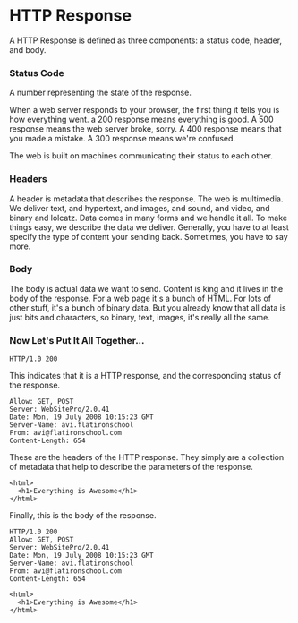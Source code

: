 # HTTP Response

A HTTP Response is defined as three components: a status code, header, and body.

### Status Code

A number representing the state of the response.

When a web server responds to your browser, the first thing
it tells you is how everything went. a 200 response means everything
is good. A 500 response means the web server broke, sorry. A 400 response
means that you made a mistake. A 300 response means we're confused.

The web is built on machines communicating their status to each other.

### Headers

A header is metadata that describes the response. The web is multimedia. We deliver text, and hypertext, and images, and sound, and video, and binary and lolcatz. Data comes in many forms and we handle it all. To make things easy, we describe the data we deliver. Generally, you have to at least specify the type of content your sending back. Sometimes, you have to say more.

### Body

The body is actual data we want to send. Content is king and it lives in the body of the response. For a web page it's a bunch of HTML. For lots of other stuff, it's a bunch of binary data. But you already know that all data is just bits and characters, so binary, text, images, it's really all the same.

### Now Let's Put It All Together...

```
HTTP/1.0 200
```

This indicates that it is a HTTP response, and the corresponding status of the response.

```
Allow: GET, POST
Server: WebSitePro/2.0.41
Date: Mon, 19 July 2008 10:15:23 GMT
Server-Name: avi.flatironschool
From: avi@flatironschool.com
Content-Length: 654
```

These are the headers of the HTTP response. They simply are a collection of metadata that help to describe the parameters of the response.

```
<html>
  <h1>Everything is Awesome</h1>
</html>
```

Finally, this is the body of the response. 

```
HTTP/1.0 200
Allow: GET, POST
Server: WebSitePro/2.0.41
Date: Mon, 19 July 2008 10:15:23 GMT
Server-Name: avi.flatironschool
From: avi@flatironschool.com
Content-Length: 654

<html>
  <h1>Everything is Awesome</h1>
</html>
```

